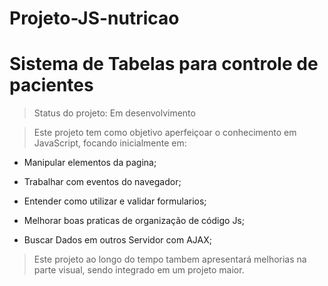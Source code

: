 # Projeto-JS-nutricao

<h1>Sistema de Tabelas para controle de pacientes</h1>

> Status do projeto: Em desenvolvimento

> Este projeto tem como objetivo aperfeiçoar o conhecimento em JavaScript, focando inicialmente em:

- Manipular elementos da pagina;

- Trabalhar com eventos do navegador;

- Entender como utilizar e validar formularios;

- Melhorar boas praticas de organização de código Js;

- Buscar Dados em outros Servidor com AJAX;

> Este projeto ao longo do tempo tambem apresentará melhorias na parte visual, sendo integrado em um projeto maior.

